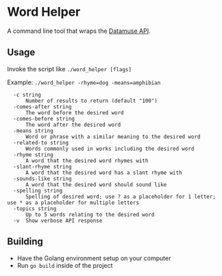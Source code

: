 # Word Helper

A command line tool that wraps the [Datamuse API](https://www.datamuse.com/api/).

## Usage
Invoke the script like `./word_helper [flags]`

Example: `./word_helper -rhyme=dog -means=amphibian`
```
  -c string
      Number of results to return (default "100")
  -comes-after string
      The word before the desired word
  -comes-before string
      The word after the desired word
  -means string
      Word or phrase with a similar meaning to the desired word
  -related-to string
      Words commonly used in works including the desired word
  -rhyme string
      A word that the desired word rhymes with
  -slant-rhyme string
      A word that the desired word has a slant rhyme with
  -sounds-like string
      A word that the desired word should sound like
  -spelling string
      Spelling of desired word; use ? as a placeholder for 1 letter; use * as a placeholder for multiple letters
  -topics string
      Up to 5 words relating to the desired word
  -v  Show verbose API response
```
## Building

* Have the Golang environment setup on your computer
* Run `go build` inside of the project
